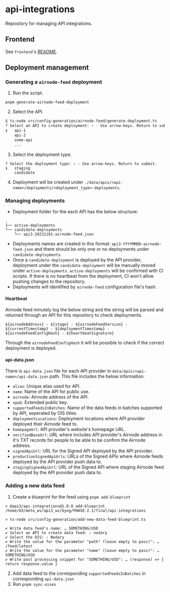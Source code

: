 # api-integrations

Repository for managing API integrations.

## Frontend

See `frontend`'s [README](/frontend/README.md).

## Deployment management

### Generating a `airnode-feed` deployment

1. Run the script.

```shell
pnpm generate-airnode-feed-deployment
```

2. Select the API.

```bash
$ ts-node src/config-generation/airnode-feed/generate-deployment.ts
? Select an API to create deployment: › - Use arrow-keys. Return to submit.
❯   api-1
    api-2
    some-api
    ...
```

3. Select the deployment type.

```
? Select the deployment type: › - Use arrow-keys. Return to submit.
❯   staging
    candidate
```

4. Deployment will be created under `./data/apis/<api-name>/deployments/<deployment_type>-deployments`.

### Managing deployments

- Deployment folder for the each API has the below structure:

```
.
├── active-deployments
└── candidate-deployments
    └── api3-20231101-airnode-feed.json
```

- Deployments names are created in this format: `api3-YYYYMMDD-airnode-feed.json` and there should be only one or no
  deployments under `candidate-deployments`.
- Once a `candidate-deployment` is deployed by the API provider, deployment under the `candidate-deployment` will be
  manually moved under `active-deployments`. `active-deployments` will be confirmed with CI scripts. If there is no
  heartbeat from the deployment, CI won't allow pushing changes to the repository.
- Deployments will identified by `airnode-feed` configuration file's hash.

#### Heartbeat

Airnode feed minutely log the below string and the string will be parsed and returned through an API for this repository
to check deployments.

```
${airnodeAddress} - ${stage} - ${airnodeFeedVersion} - ${currentTimestamp} - ${deploymentTimestamp} - ${airnodeFeedConfigHash} - ${heartbeatSignature}
```

Through the `airnodeFeedConfigHash` it will be possible to check if the correct deployment is deployed.

#### api-data.json

There is `api-data.json` file for each API provider in `data/apis/<api-name>/api-data.json` path. This file includes the
below information.

- `alias`: Unique alias used for API.
- `name`: Name of the API for public use.
- `airnode`: Airnode address of the API.
- `xpub`: Extended public key.
- `supportedFeedsInBatches`: Name of the data feeds in batches supported by API, seperated by OIS titles.
- `deploymentLocations`: Deployment locations where API provider deployed their Airnode feed to.
- `homepageUrl`: API provider's website's homepage URL.
- `verifiedBaseUrl`: URL where includes API provider's Airnode address in it's TXT records for people to be able to be
  confirm the Airnode address.
- `signedApiUrl`: URL for the Signed API deployed by the API provider.
- `productionSignedApiUrls`: URLs of the Signed APIs where Airnode feeds deployed by the API provider push data to.
- `stagingSignedApiUrl`: URL of the Signed API where staging Airnode feed deployed by the API provider push data to.

### Adding a new data feed

1. Create a blueprint for the feed using `pnpm add-blueprint`

```
> @api3/api-integrations@1.0.0 add-blueprint /home/m3/meto_ws/api3_ws/byog/PHASE-2.1/final/api-integrations

> ts-node src/config-generation/add-new-data-feed-blueprint.ts

✔ Write data feed's name: … SOMETHING/USD
✔ Select an API to create data feed: › nodary
✔ Select the OIS: › Nodary
✔ Write the value for the parameter "path" (leave empty to pass)": … /feed/latest
✔ Write the value for the parameter "name" (leave empty to pass)": … SOMETHING/USD
✔ Write post processing snippet for "SOMETHING/USD": … (response) => { return response.value }
```

2. Add data feed to the corresponding `supportedFeedsInBatches` in corresponding `api-data.json`
3. Run `pnpm sync-oises`
